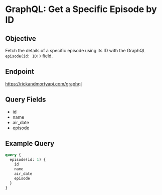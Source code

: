 # GraphQL: Get a Specific Episode by ID

## Objective
Fetch the details of a specific episode using its ID with the GraphQL `episode(id: ID!)` field.

## Endpoint
https://rickandmortyapi.com/graphql

## Query Fields
- id  
- name  
- air_date  
- episode

## Example Query
```graphql
query {
  episode(id: 1) {
    id
    name
    air_date
    episode
  }
}

